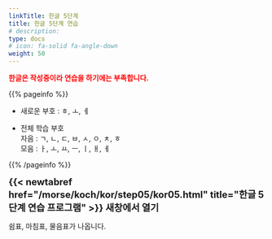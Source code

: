 ```yaml
---
linkTitle: 한글 5단계
title: 한글 5단계 연습
# description: 
type: docs
# icon: fa-solid fa-angle-down
weight: 50
---
```

<span style="color:red">**한글은 작성중이라 연습을 하기에는 부족합니다.**</span>

{{% pageinfo %}}

* 새로운 부호 : ㅎ, ㅗ, ㅔ

* 전체 학습 부호<br>
자음 : ㄱ, ㄴ, ㄷ, ㅂ, ㅅ, ㅇ, ㅊ, ㅎ<br>
모음 : ㅏ, ㅗ, ㅛ, ㅡ, ㅣ, ㅐ, ㅔ<br>

{{% /pageinfo %}}
<br>

<b><span style="font-size:130%">{{< newtabref href="/morse/koch/kor/step05/kor05.html" title="한글 5단계 연습 프로그램" >}} 새창에서 열기</span></b>


쉼표, 마침표, 물음표가 나옵니다.